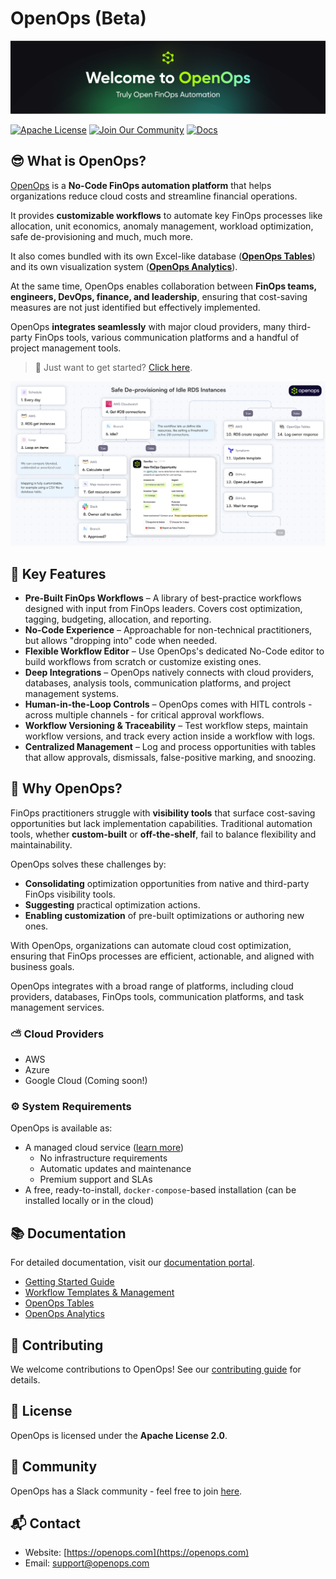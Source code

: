 # **OpenOps (Beta)**
![Welcome to OpenOps!](./static/OpenOps-GitHub-Cover.png)

[![Apache License](https://img.shields.io/badge/License-Apache%202.0-blue?logo=apache&style=for-the-badge)](https://www.apache.org/licenses/LICENSE-2.0) 
[![Join Our Community](https://img.shields.io/badge/Slack-Join%20Community-blue?logo=slack&style=for-the-badge)](https://slack.openops.com)
[![Docs](https://img.shields.io/badge/Docs-Read%20Now-orange?logo=readthedocs&style=for-the-badge)](https://docs.openops.com)


## **😎 What is OpenOps?**
[OpenOps](https://openops.com) is a **No-Code FinOps automation platform** that helps organizations reduce cloud costs and streamline financial operations.

It provides **customizable workflows** to automate key FinOps processes like allocation, unit economics, anomaly management, workload optimization, safe de-provisioning and much, much more. 

It also comes bundled with its own Excel-like database ([**OpenOps Tables**](https://docs.openops.com/reporting-analytics/tables)) and its own visualization system ([**OpenOps Analytics**](https://docs.openops.com/reporting-analytics/data-visualization)).

At the same time, OpenOps enables collaboration between **FinOps teams, engineers, DevOps, finance, and leadership**, ensuring that cost-saving measures are not just identified but effectively implemented.

OpenOps **integrates seamlessly** with major cloud providers, many third-party FinOps tools, various communication platforms and a handful of project management tools.

> 🏁 Just want to get started? [Click here](https://docs.openops.com/getting-started/quick-start-guide).

![Safe De-provisioning of Idle RDS Instances](./static/rds-workflow.png)

## **🚀 Key Features**

* **Pre-Built FinOps Workflows** – A library of best-practice workflows designed with input from FinOps leaders. Covers cost optimization, tagging, budgeting, allocation, and reporting.
* **No-Code Experience** – Approachable for non-technical practitioners, but allows "dropping into" code when needed.
* **Flexible Workflow Editor** – Use OpenOps's dedicated No-Code editor to build workflows from scratch or customize existing ones.
* **Deep Integrations** – OpenOps natively connects with cloud providers, databases, analysis tools, communication platforms, and project management systems.
* **Human-in-the-Loop Controls** – OpenOps comes with HITL controls - across multiple channels - for critical approval workflows.
* **Workflow Versioning & Traceability** – Test workflow steps, maintain workflow versions, and track every action inside a workflow with logs.
* **Centralized Management** – Log and process opportunities with tables that allow approvals, dismissals, false-positive marking, and snoozing.

## **🌟 Why OpenOps?**

FinOps practitioners struggle with **visibility tools** that surface cost-saving opportunities but lack implementation capabilities. Traditional automation tools, whether **custom-built** or **off-the-shelf**, fail to balance flexibility and maintainability.

OpenOps solves these challenges by:

* **Consolidating** optimization opportunities from native and third-party FinOps visibility tools.
* **Suggesting** practical optimization actions.
* **Enabling customization** of pre-built optimizations or authoring new ones.

With OpenOps, organizations can automate cloud cost optimization, ensuring that FinOps processes are efficient, actionable, and aligned with business goals.

OpenOps integrates with a broad range of platforms, including cloud providers, databases, FinOps tools, communication platforms, and task management services.

### **⛅️ Cloud Providers**

* AWS
* Azure
* Google Cloud (Coming soon\!)

### **⚙️ System Requirements**

OpenOps is available as:

* A managed cloud service ([learn more](https://openops.com/pricing))
  * No infrastructure requirements
  * Automatic updates and maintenance
  * Premium support and SLAs
* A free, ready-to-install, `docker-compose`-based installation (can be installed locally or in the cloud)

## **📚 Documentation**

For detailed documentation, visit our [documentation portal](https://docs.openops.com/).

* [Getting Started Guide](https://docs.openops.com/getting-started/quick-start-guide)
* [Workflow Templates & Management](https://docs.openops.com/workflow-management/workflow-templates)
* [OpenOps Tables](https://docs.openops.com/reporting-analytics/tables)
* [OpenOps Analytics](https://docs.openops.com/reporting-analytics/data-visualization)

## **🤝 Contributing**

We welcome contributions to OpenOps\! See our [contributing guide](./CONTRIBUTING.md) for details.

## **📄 License**

OpenOps is licensed under the **Apache License 2.0**.

## **💬 Community**

OpenOps has a Slack community - feel free to join [here](https://slack.openops.com).

## **📬 Contact**

* Website: [https://openops.com](https://openops.com)
* Email: [support@openops.com](mailto:support@openops.com)
